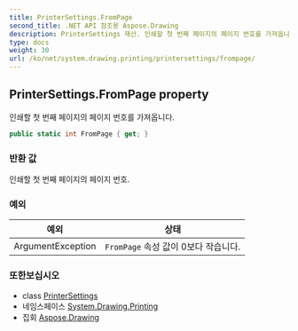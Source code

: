```yaml
---
title: PrinterSettings.FromPage
second_title: .NET API 참조용 Aspose.Drawing
description: PrinterSettings 재산. 인쇄할 첫 번째 페이지의 페이지 번호를 가져옵니다.
type: docs
weight: 30
url: /ko/net/system.drawing.printing/printersettings/frompage/
---
```

## PrinterSettings.FromPage property

인쇄할 첫 번째 페이지의 페이지 번호를 가져옵니다.

```csharp
public static int FromPage { get; }
```

### 반환 값

인쇄할 첫 번째 페이지의 페이지 번호.

### 예외

| 예외 | 상태 |
| --- | --- |
| ArgumentException | `FromPage` 속성 값이 0보다 작습니다. |

### 또한보십시오

* class [PrinterSettings](../)
* 네임스페이스 [System.Drawing.Printing](../../printersettings/)
* 집회 [Aspose.Drawing](../../../)



